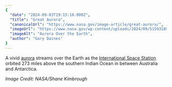 ```yaml
---
{
  "date": "2024-09-03T19:15:18.000Z",
  "title": "Great Aurora",
  "canonicalUrl": "https://www.nasa.gov/image-article/great-aurora/",
  "imageUrl": "https://www.nasa.gov/wp-content/uploads/2024/09/51593189308-1c69b676ee-o.jpg",
  "imageAlt": "Aurora Over the Earth",
  "author": "Gary Daines"
}
---
```


A vivid [aurora](https://science.nasa.gov/science-research/science-enabling-technology/making-ultra-fast-electron-measurements-in-multiple-directions-to-reveal-the-secrets-of-the-aurora/) streams over the Earth as the [International Space Station](https://www.nasa.gov/international-space-station/) orbited 273 miles above the southern Indian Ocean in between Australia and Antarctica.

_Image Credit: NASA/Shane Kimbrough_
